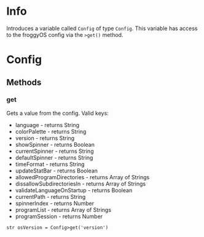 # Info
Introduces a variable called `Config` of type `Config`. This variable has access to the froggyOS config via the `>get()` method.

# Config
## Methods
### get
Gets a value from the config. Valid keys:
 * language - returns String
 * colorPalette - returns String
 * version - returns String
 * showSpinner - returns Boolean
 * currentSpinner - returns String
 * defaultSpinner - returns String
 * timeFormat - returns String
 * updateStatBar - returns Boolean
 * allowedProgramDirectories - returns Array of Strings
 * dissallowSubdirectoriesIn - returns Array of Strings
 * validateLanguageOnStartup - returns Boolean
 * currentPath - returns String
 * spinnerIndex - returns Number
 * programList - returns Array of Strings
 * programSession - returns Number
```
str osVersion = Config>get('version')
```